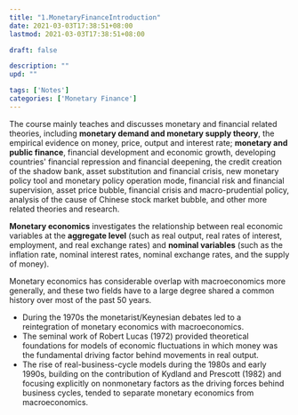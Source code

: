 ```yaml
---
title: "1.MonetaryFinanceIntroduction"
date: 2021-03-03T17:38:51+08:00
lastmod: 2021-03-03T17:38:51+08:00

draft: false

description: ""
upd: ""

tags: ['Notes']
categories: ['Monetary Finance']
---
```


The course mainly teaches and discusses monetary and financial related theories, including **monetary demand and monetary supply theory**, the empirical evidence on money, price, output and interest rate; **monetary and public finance**, financial development and economic growth, developing countries' financial repression and financial deepening, the credit creation of the shadow bank, asset substitution and financial crisis, new monetary policy tool and monetary policy operation mode, financial risk and financial supervision, asset price bubble, financial crisis and macro-prudential policy, analysis of the cause of Chinese stock market bubble, and other more related theories and research.



**Monetary economics** investigates the relationship between real economic variables at the **aggregate level** (such as real output, real rates of interest, employment, and real exchange rates) and **nominal variables** (such as the inflation rate, nominal interest rates, nominal exchange rates, and the supply of money).

Monetary economics has considerable overlap with macroeconomics more generally, and these two fields have to a large degree shared a common history over most of the past 50 years.

- During the 1970s the monetarist/Keynesian debates led to a reintegration of monetary economics with macroeconomics.
- The seminal work of Robert Lucas (1972) provided theoretical foundations for
    models of economic fluctuations in which money was the fundamental driving factor behind movements in real output. 
- The rise of real-business-cycle models during the 1980s and early 1990s, building on the contribution of Kydland and Prescott (1982) and focusing explicitly on nonmonetary factors as the driving forces behind business cycles, tended to separate monetary economics from macroeconomics.